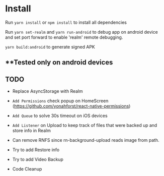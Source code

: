 # Install

Run `yarn install` or `npm install` to install all dependencies

Run `yarn set-realm` and `yarn run-android` to debug app on android device and set port forward to enable 'realm' remote debugging.

`yarn build:android` to generate signed APK


## **Tested only on android devices

## TODO
- Replace AsyncStorage with Realm

- `Add Permissions` check popup on HomeScreen (https://github.com/yonahforst/react-native-permissions)

- `Add Queue` to solve 30s timeout on iOS devices

- `Add Listener` on Upload to keep track of files that were backed up and store info in Realm

- Can remove RNFS since rn-background-upload reads image from path.

- Try to add Restore info

- Try to add Video Backup 

- Code Cleanup